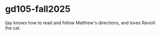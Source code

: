 # gd105-fall2025
Ijay knows how to  read  and  follow Matthew's directions, and loves Ravioli the cat.
